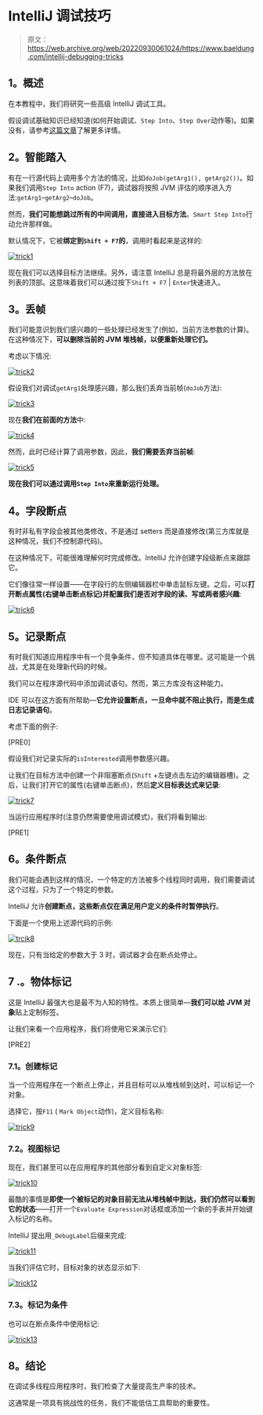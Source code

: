 # IntelliJ 调试技巧

> 原文：<https://web.archive.org/web/20220930061024/https://www.baeldung.com/intellij-debugging-tricks>

## **1。概述**

在本教程中，我们将研究一些高级 IntelliJ 调试工具。

假设调试基础知识已经知道(如何开始调试、`Step Into`、`Step Over`动作等)。如果没有，请参考[这篇文章](/web/20220628070809/https://www.baeldung.com/intellij-basics)了解更多详情。

## **2。智能踏入**

有在一行源代码上调用多个方法的情况，比如`doJob(getArg1(), getArg2())`。如果我们调用`Step Into` action (F7)，调试器将按照 JVM 评估的顺序进入方法:`getArg1`–`getArg2`–`doJob`。

然而，**我们可能想跳过所有的中间调用，直接进入目标方法**。`Smart Step Into`行动允许那样做。

默认情况下，它被**绑定到`Shift + F7`的**，调用时看起来是这样的:

[![trick1](img/6bb4eb61bd0a6df0a40dcee20eb24d06.png)](/web/20220628070809/https://www.baeldung.com/wp-content/uploads/2018/12/trick1.png)

现在我们可以选择目标方法继续。另外，请注意 IntelliJ 总是将最外层的方法放在列表的顶部。这意味着我们可以通过按下`Shift + F7` | `Enter`快速进入。

## **3。丢帧**

我们可能意识到我们感兴趣的一些处理已经发生了(例如，当前方法参数的计算)。在这种情况下，**可以删除当前的 JVM 堆栈帧，以便重新处理它们。**

考虑以下情况:

[![trick2](img/5e866e38ee59041c1557655c2509c391.png)](/web/20220628070809/https://www.baeldung.com/wp-content/uploads/2018/12/trick2.png)

假设我们对调试`getArg1`处理感兴趣，那么我们丢弃当前帧(`doJob`方法):

[![trick3](img/36602afb9aba9944759452b97aefa81d.png)](/web/20220628070809/https://www.baeldung.com/wp-content/uploads/2018/12/trick3.png)

现在**我们在前面的方法**中:

[![trick4](img/3ffddba7e62408b7308a8f27d380f070.png)](/web/20220628070809/https://www.baeldung.com/wp-content/uploads/2018/12/trick4.png)

然而，此时已经计算了调用参数，因此，**我们需要丢弃当前帧**:

[![trick5](img/a4fa4f1b0e0a7addbb93a5688189411d.png)](/web/20220628070809/https://www.baeldung.com/wp-content/uploads/2018/12/trick5.png)

**现在我们可以通过调用`Step Into`来重新运行处理。**

## **4。字段断点**

有时非私有字段会被其他类修改，不是通过 setters 而是直接修改(第三方库就是这种情况，我们不控制源代码)。

在这种情况下，可能很难理解何时完成修改。IntelliJ 允许创建字段级断点来跟踪它。

它们像往常一样设置——在字段行的左侧编辑器栏中单击鼠标左键。之后，可以**打开断点属性(右键单击断点标记)并配置我们是否对字段的读、写或两者感兴趣**:

[![trick6](img/7748a9a5e6b2f338d4a852aab7f26cbe.png)](/web/20220628070809/https://www.baeldung.com/wp-content/uploads/2018/12/trick6.png)

## **5。记录断点**

有时我们知道应用程序中有一个竞争条件，但不知道具体在哪里。这可能是一个挑战，尤其是在处理新代码的时候。

我们可以在程序源代码中添加调试语句。然而，第三方库没有这种能力。

IDE 可以在这方面有所帮助—**它允许设置断点，一旦命中就不阻止执行，而是生成日志记录语句**。

考虑下面的例子:

[PRE0]

假设我们对记录实际的`isInterested`调用参数感兴趣。

让我们在目标方法中创建一个非阻塞断点(`Shift` +左键点击左边的编辑器槽)。之后，让我们打开它的属性(右键单击断点)，然后**定义目标表达式来记录**:

[![trick7](img/03453c19ca3c07bb4cbb1954b6a8b8c0.png)](/web/20220628070809/https://www.baeldung.com/wp-content/uploads/2018/12/trick7.png)

当运行应用程序时(注意仍然需要使用调试模式)，我们将看到输出:

[PRE1]

## **6。条件断点**

我们可能会遇到这样的情况，一个特定的方法被多个线程同时调用，我们需要调试这个过程，只为了一个特定的参数。

IntelliJ 允许**创建断点，这些断点仅在满足用户定义的条件时暂停执行**。

下面是一个使用上述源代码的示例:

[![trcik8](img/013b53f753b36807d8a0e869f3db7250.png)](/web/20220628070809/https://www.baeldung.com/wp-content/uploads/2018/12/trcik8.png)

现在，只有当给定的参数大于 3 时，调试器才会在断点处停止。

## 7 .**。物体标记**

这是 IntelliJ 最强大也是最不为人知的特性。本质上很简单—**我们可以给 JVM 对象**贴上定制标签。

让我们来看一个应用程序，我们将使用它来演示它们:

[PRE2]

### 7.1。创建标记

当一个应用程序在一个断点上停止，并且目标可以从堆栈帧到达时，可以标记一个对象。

选择它，按`F11` ( `Mark Object`动作)，定义目标名称:

[![trick9](img/f740da3b416c217d7e7dda04f01fb7f4.png)](/web/20220628070809/https://www.baeldung.com/wp-content/uploads/2018/12/trick9.png)

### 7.2。视图标记

现在，我们甚至可以在应用程序的其他部分看到自定义对象标签:

[![trick10](img/5763fa398b256eca1360456d4c53f89c.png)](/web/20220628070809/https://www.baeldung.com/wp-content/uploads/2018/12/trick10.png)

最酷的事情是**即使一个被标记的对象目前无法从堆栈帧中到达，我们仍然可以看到它的状态**——打开一个`Evaluate Expression`对话框或添加一个新的手表并开始键入标记的名称。

IntelliJ 提出用`_DebugLabel`后缀来完成:

[![trick11](img/d3f7243592d68cfde4fa227c2c3706ef.png)](/web/20220628070809/https://www.baeldung.com/wp-content/uploads/2018/12/trick11.png)

当我们评估它时，目标对象的状态显示如下:

[![trick12](img/b49c1d1af183a2ee456d8f98f07f36d8.png)](/web/20220628070809/https://www.baeldung.com/wp-content/uploads/2018/12/trick12.png)

### 7.3。标记为条件

也可以在断点条件中使用标记:

[![trick13](img/33178d9241cd72be94be0b12399fad0b.png)](/web/20220628070809/https://www.baeldung.com/wp-content/uploads/2018/12/trick13.png)

## **8。结论**

在调试多线程应用程序时，我们检查了大量提高生产率的技术。

这通常是一项具有挑战性的任务，我们不能低估工具帮助的重要性。
